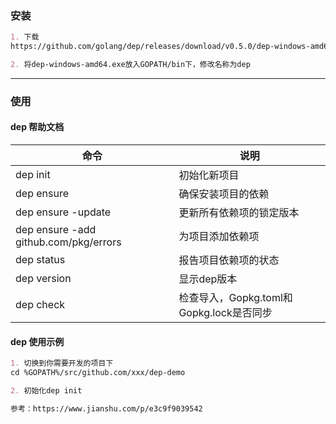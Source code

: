 ### 安装
```markdown
1. 下载
https://github.com/golang/dep/releases/download/v0.5.0/dep-windows-amd64.exe

2. 将dep-windows-amd64.exe放入GOPATH/bin下，修改名称为dep
```
---
### 使用
#### dep 帮助文档
| 命令                                  | 说明                                     |
| ------------------------------------- | ---------------------------------------- |
| dep init                              | 初始化新项目                             |
| dep ensure                            | 确保安装项目的依赖                       |
| dep ensure -update                    | 更新所有依赖项的锁定版本                 |
| dep ensure -add github.com/pkg/errors | 为项目添加依赖项                         |
| dep status                            | 报告项目依赖项的状态                     |
| dep version                           | 显示dep版本                              |
| dep check                             | 检查导入，Gopkg.toml和Gopkg.lock是否同步 |



#### dep 使用示例
```markdown
1. 切换到你需要开发的项目下
cd %GOPATH%/src/github.com/xxx/dep-demo

2. 初始化dep init

参考：https://www.jianshu.com/p/e3c9f9039542
```